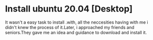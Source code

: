 #  Install ubuntu 20.04 [Desktop] 

It wasn't a easy task to install .with, all the neccesities having with me i didn't knew the process of it.Later, i approached my friends and seniors.They gave me an idea and guidance to download and install it.
